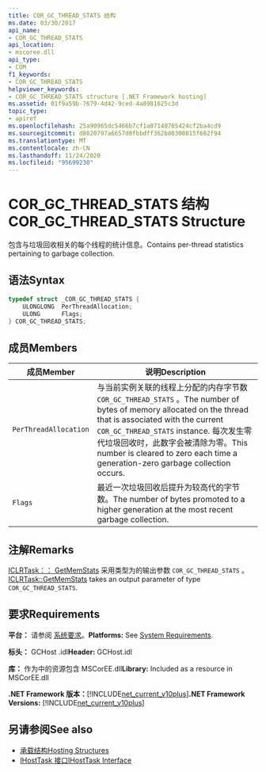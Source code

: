 ```yaml
---
title: COR_GC_THREAD_STATS 结构
ms.date: 03/30/2017
api_name:
- COR_GC_THREAD_STATS
api_location:
- mscoree.dll
api_type:
- COM
f1_keywords:
- COR_GC_THREAD_STATS
helpviewer_keywords:
- COR_GC_THREAD_STATS structure [.NET Framework hosting]
ms.assetid: 01f9a59b-7679-4d42-9ced-4a8981625c3d
topic_type:
- apiref
ms.openlocfilehash: 25a90965dc5466b7cf1a07140705424cf2ba4cd9
ms.sourcegitcommit: d8020797a6657d0fbbdff362b80300815f682f94
ms.translationtype: MT
ms.contentlocale: zh-CN
ms.lasthandoff: 11/24/2020
ms.locfileid: "95699230"
---
```

# <a name="cor_gc_thread_stats-structure"></a><span data-ttu-id="40c18-102">COR_GC_THREAD_STATS 结构</span><span class="sxs-lookup"><span data-stu-id="40c18-102">COR_GC_THREAD_STATS Structure</span></span>

<span data-ttu-id="40c18-103">包含与垃圾回收相关的每个线程的统计信息。</span><span class="sxs-lookup"><span data-stu-id="40c18-103">Contains per-thread statistics pertaining to garbage collection.</span></span>  
  
## <a name="syntax"></a><span data-ttu-id="40c18-104">语法</span><span class="sxs-lookup"><span data-stu-id="40c18-104">Syntax</span></span>  
  
```cpp  
typedef struct _COR_GC_THREAD_STATS {  
    ULONGLONG  PerThreadAllocation;
    ULONG      Flags;
} COR_GC_THREAD_STATS;  
```  
  
## <a name="members"></a><span data-ttu-id="40c18-105">成员</span><span class="sxs-lookup"><span data-stu-id="40c18-105">Members</span></span>  
  
|<span data-ttu-id="40c18-106">成员</span><span class="sxs-lookup"><span data-stu-id="40c18-106">Member</span></span>|<span data-ttu-id="40c18-107">说明</span><span class="sxs-lookup"><span data-stu-id="40c18-107">Description</span></span>|  
|------------|-----------------|  
|`PerThreadAllocation`|<span data-ttu-id="40c18-108">与当前实例关联的线程上分配的内存字节数 `COR_GC_THREAD_STATS` 。</span><span class="sxs-lookup"><span data-stu-id="40c18-108">The number of bytes of memory allocated on the thread that is associated with the current `COR_GC_THREAD_STATS` instance.</span></span> <span data-ttu-id="40c18-109">每次发生零代垃圾回收时，此数字会被清除为零。</span><span class="sxs-lookup"><span data-stu-id="40c18-109">This number is cleared to zero each time a generation-zero garbage collection occurs.</span></span>|  
|`Flags`|<span data-ttu-id="40c18-110">最近一次垃圾回收后提升为较高代的字节数。</span><span class="sxs-lookup"><span data-stu-id="40c18-110">The number of bytes promoted to a higher generation at the most recent garbage collection.</span></span>|  
  
## <a name="remarks"></a><span data-ttu-id="40c18-111">注解</span><span class="sxs-lookup"><span data-stu-id="40c18-111">Remarks</span></span>  

 <span data-ttu-id="40c18-112">[ICLRTask：： GetMemStats](iclrtask-getmemstats-method.md) 采用类型为的输出参数 `COR_GC_THREAD_STATS` 。</span><span class="sxs-lookup"><span data-stu-id="40c18-112">[ICLRTask::GetMemStats](iclrtask-getmemstats-method.md) takes an output parameter of type `COR_GC_THREAD_STATS`.</span></span>  
  
## <a name="requirements"></a><span data-ttu-id="40c18-113">要求</span><span class="sxs-lookup"><span data-stu-id="40c18-113">Requirements</span></span>  

 <span data-ttu-id="40c18-114">**平台：** 请参阅 [系统要求](../../get-started/system-requirements.md)。</span><span class="sxs-lookup"><span data-stu-id="40c18-114">**Platforms:** See [System Requirements](../../get-started/system-requirements.md).</span></span>  
  
 <span data-ttu-id="40c18-115">**标头：** GCHost .idl</span><span class="sxs-lookup"><span data-stu-id="40c18-115">**Header:** GCHost.idl</span></span>  
  
 <span data-ttu-id="40c18-116">**库：** 作为中的资源包含 MSCorEE.dll</span><span class="sxs-lookup"><span data-stu-id="40c18-116">**Library:** Included as a resource in MSCorEE.dll</span></span>  
  
 <span data-ttu-id="40c18-117">**.NET Framework 版本：**[!INCLUDE[net_current_v10plus](../../../../includes/net-current-v10plus-md.md)]</span><span class="sxs-lookup"><span data-stu-id="40c18-117">**.NET Framework Versions:** [!INCLUDE[net_current_v10plus](../../../../includes/net-current-v10plus-md.md)]</span></span>  
  
## <a name="see-also"></a><span data-ttu-id="40c18-118">另请参阅</span><span class="sxs-lookup"><span data-stu-id="40c18-118">See also</span></span>

- [<span data-ttu-id="40c18-119">承载结构</span><span class="sxs-lookup"><span data-stu-id="40c18-119">Hosting Structures</span></span>](hosting-structures.md)
- [<span data-ttu-id="40c18-120">IHostTask 接口</span><span class="sxs-lookup"><span data-stu-id="40c18-120">IHostTask Interface</span></span>](ihosttask-interface.md)
